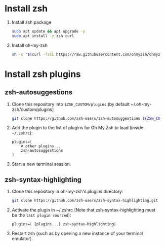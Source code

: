# Install zsh

1. Install zsh package

   ```bash
   sudo apt update && apt upgrade -y
   sudo apt install -y zsh curl
   ```

1. Install oh-my-zsh

   ```bash
   sh -c "$(curl -fsSL https://raw.githubusercontent.com/ohmyzsh/ohmyzsh/master/tools/install.sh)"
   ```

# Install zsh plugins

## zsh-autosuggestions

1. Clone this repository into `$ZSH_CUSTOM/plugins` (by default ~/.oh-my-zsh/custom/plugins)

   ```bash
   git clone https://github.com/zsh-users/zsh-autosuggestions ${ZSH_CUSTOM:-~/.oh-my-zsh/custom}/plugins/zsh-autosuggestions
   ```

1. Add the plugin to the list of plugins for Oh My Zsh to load (inside `~/.zshrc`):

   ```
   plugins=(
       # other plugins...
       zsh-autosuggestions
   )
   ```

1. Start a new terminal session.

## zsh-syntax-highlighting

1. Clone this repository in oh-my-zsh's plugins directory:

   ```bash
   git clone https://github.com/zsh-users/zsh-syntax-highlighting.git ${ZSH_CUSTOM:-~/.oh-my-zsh/custom}/plugins/zsh-syntax-highlighting
   ```

1. Activate the plugin in ~/.zshrc (Note that zsh-syntax-highlighting must be the `last plugin sourced`):

   ```
   plugins=( [plugins...] zsh-syntax-highlighting)
   ```

1. Restart zsh (such as by opening a new instance of your terminal emulator).
